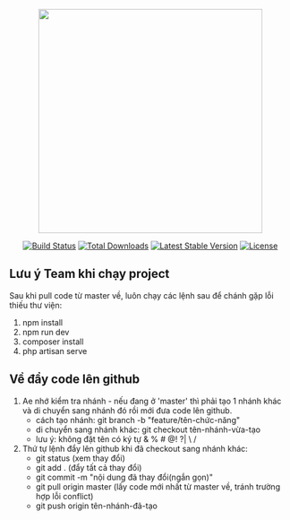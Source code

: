 <p align="center"><img src="https://res.cloudinary.com/dtfbvvkyp/image/upload/v1566331377/laravel-logolockup-cmyk-red.svg" width="400"></p>

<p align="center">
<a href="https://travis-ci.org/laravel/framework"><img src="https://travis-ci.org/laravel/framework.svg" alt="Build Status"></a>
<a href="https://packagist.org/packages/laravel/framework"><img src="https://poser.pugx.org/laravel/framework/d/total.svg" alt="Total Downloads"></a>
<a href="https://packagist.org/packages/laravel/framework"><img src="https://poser.pugx.org/laravel/framework/v/stable.svg" alt="Latest Stable Version"></a>
<a href="https://packagist.org/packages/laravel/framework"><img src="https://poser.pugx.org/laravel/framework/license.svg" alt="License"></a>
</p>

## Lưu ý Team khi chạy project

Sau khi pull code từ master về, luôn chạy các lệnh sau để chánh gặp lỗi thiếu thư viện:

1. npm install
2. npm run dev
3. composer install
4. php artisan serve

## Về đẩy code lên github
1. Ae nhớ kiểm tra nhánh - nếu đang ở 'master' thì phải tạo 1 nhánh khác và di chuyển sang nhánh đó rồi mới đưa code lên github.
    - cách tạo nhánh: git branch -b "feature/tên-chức-năng"
    - di chuyển sang nhánh khác: git checkout tên-nhánh-vừa-tạo
    - lưu ý: không đặt tên có ký tự & % # @! ?| \ /
2. Thứ tự lệnh đẩy lên github khi đã checkout sang nhánh khác:
    - git status (xem thay đổi)
    - git add .  (đẩy tất cả thay đổi)
    - git commit -m "nội dung đã thay đổi(ngắn gọn)"
    - git pull origin master (lấy code mới nhất từ master về, tránh trường hợp lỗi conflict)
    - git push origin tên-nhánh-đã-tạo

    
